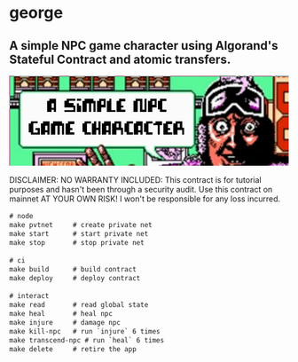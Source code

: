 # george

## A simple NPC game character using Algorand's Stateful Contract and atomic transfers.
![intro](intro.png)

DISCLAIMER: NO WARRANTY INCLUDED: This contract is for tutorial purposes and 
hasn't been through a security audit. Use this contract on mainnet AT YOUR OWN RISK!
I won't be responsible for any loss incurred.

```
# node
make pvtnet     # create private net
make start      # start private net
make stop       # stop private net

# ci
make build      # build contract
make deploy     # deploy contract

# interact
make read       # read global state
make heal       # heal npc
make injure     # damage npc
make kill-npc   # run `injure` 6 times
make transcend-npc # run `heal` 6 times
make delete     # retire the app
```
